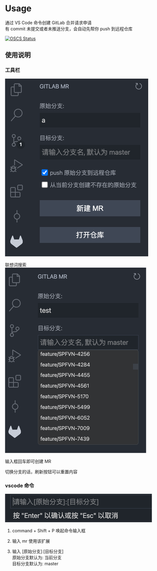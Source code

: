 # Usage

通过 VS Code 命令创建 GitLab 合并请求申请  
有 commit 未提交或者未推送分支，会自动先帮你 push 到远程仓库

[![OSCS Status](https://www.oscs1024.com/platform/badge/leroy-magpie/mr.svg?size=small)](https://www.oscs1024.com/project/leroy-magpie/mr?ref=badge_small)

## 使用说明

### 工具栏

![mr](https://github.com/leroy-magpie/mr/blob/master/src/assets/icons/tool-onboarding-1.png?raw=true)  

联想词搜索  
![mr](https://github.com/leroy-magpie/mr/blob/master/src/assets/icons/tool-onboarding-2.png?raw=true)

输入框回车即可创建 MR

切换分支的话，刷新按钮可以重置内容

### vscode 命令

![mr](https://github.com/leroy-magpie/mr/blob/master/src/assets/icons/command-onboarding.png?raw=true)

1. command + Shift + P 唤起命令输入框

2. 输入 mr 使用该扩展

3. 输入 [原始分支]:[目标分支]  
   原始分支默认为: 当前分支  
   目标分支默认为: master

